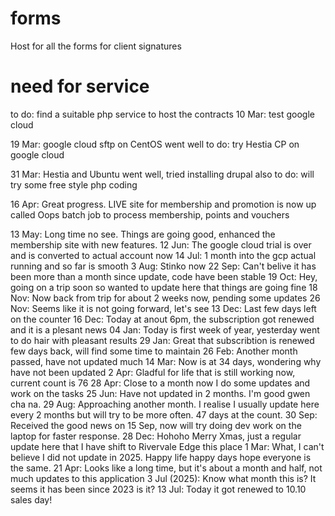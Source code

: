 # forms
Host for all the forms for client signatures

# need for service
to do: find a suitable php service to host the contracts
10 Mar: test google cloud

19 Mar: google cloud sftp on CentOS went well
to do: try Hestia CP on google cloud

31 Mar: Hestia and Ubuntu went well, tried installing drupal also
to do: will try some free style php coding

16 Apr: Great progress. LIVE site for membership and promotion is now up called Oops
batch job to process membership, points and vouchers

13 May: Long time no see. Things are going good, enhanced the membership site with new features.
12 Jun: The google cloud trial is over and is converted to actual account now
14 Jul: 1 month into the gcp actual running and so far is smooth
3 Aug: Stinko now
22 Sep: Can't belive it has been more than a month since update, code have been stable
19 Oct: Hey, going on a trip soon so wanted to update here that things are going fine
18 Nov: Now back from trip for about 2 weeks now, pending some updates
26 Nov: Seems like it is not going forward, let's see
13 Dec: Last few days left on the counter
16 Dec: Today at anout 6pm, the subscription got renewed and it is a plesant news
04 Jan: Today is first week of year, yesterday went to do hair with pleasant results
29 Jan: Great that subscribtion is renewed few days back, will find some time to maintain
26 Feb: Another month passed, have not updated much
14 Mar: Now is at 34 days, wondering why have not been updated
2 Apr: Gladful for life that is still working now, current count is 76
28 Apr: Close to a month now I do some updates and work on the tasks
25 Jun: Have not updated in 2 months. I'm good gwen cha na.
29 Aug: Approaching another month. I realise I usually update here every 2 months but will try to be more often. 47 days at the count.
30 Sep: Received the good news on 15 Sep, now will try doing dev work on the laptop for faster response.
28 Dec: Hohoho Merry Xmas, just a regular update here that I have shift to Rivervale Edge this place
1 Mar: What, I can't believe I did not update in 2025. Happy life happy days hope everyone is the same.
21 Apr: Looks like a long time, but it's about a month and half, not much updates to this application
3 Jul (2025): Know what month this is? It seems it has been since 2023 is it?
13 Jul: Today it got renewed to 10.10 sales day!
